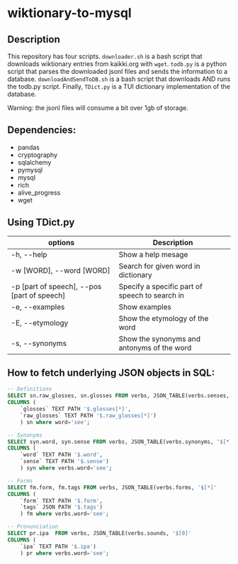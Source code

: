 # wiktionary-to-mysql

## Description

This repository has four scripts. `downloader.sh` is a bash script that downloads wiktionary entries from kaikki.org with `wget`. `todb.py` is a python script that parses the downloaded jsonl files and sends the information to a database. `downloadAndSendToDB.sh` is a bash script that downloads AND runs the todb.py script. Finally, `TDict.py` is a TUI dictionary implementation of the database.

Warning: the jsonl files will consume a bit over 1gb of storage.

## Dependencies:

- pandas
- cryptography
- sqlalchemy
- pymysql
- mysql
- rich
- alive_progress
- wget

## Using TDict.py

|options|Description|
|----|----|
|-h, --help|Show a help mesage|
|-w [WORD], --word [WORD]|Search for given word in dictionary|
|-p [part of speech], --pos [part of speech]|Specify a specific part of speech to search in|
|-e, --examples|Show examples|
|-E, --etymology|Show the etymology of the word|
|-s, --synonyms|Show the synonyms and antonyms of the word|

## How to fetch underlying JSON objects in SQL:
```sql
-- Definitions
SELECT sn.raw_glosses, sn.glosses FROM verbs, JSON_TABLE(verbs.senses, '$[*]'
COLUMNS (
    `glosses` TEXT PATH '$.glosses[*]',
    `raw_glosses` TEXT PATH '$.raw_glosses[*]')
    ) sn where word='see';
```
```sql
-- Synonyms
SELECT syn.word, syn.sense FROM verbs, JSON_TABLE(verbs.synonyms, '$[*]'
COLUMNS (
    `word` TEXT PATH '$.word',
    `sense` TEXT PATH '$.sense')
    ) syn where verbs.word='see';
```
```sql
-- Forms
SELECT fm.form, fm.tags FROM verbs, JSON_TABLE(verbs.forms, '$[*]'
COLUMNS (
    `form` TEXT PATH '$.form',
    `tags` JSON PATH '$.tags')
    ) fm where verbs.word='see';
```
```sql
-- Pronunciation
SELECT pr.ipa  FROM verbs, JSON_TABLE(verbs.sounds, '$[0]'
COLUMNS (
    `ipa` TEXT PATH '$.ipa')
    ) pr where verbs.word='see';
```
